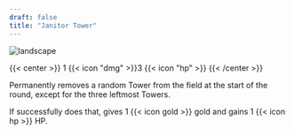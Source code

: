 ```yaml
---
draft: false
title: "Janitor Tower"
---
```


![landscape](/images/towers/towerS_71.png)

{{< center >}}
1 {{< icon "dmg" >}}3 {{< icon "hp" >}}
{{< /center >}}

Permanently removes a random Tower from the field at the start of the round, except for the three leftmost Towers.

If successfully does that, gives 1 {{< icon gold >}} gold and gains 1 {{< icon hp >}} HP.